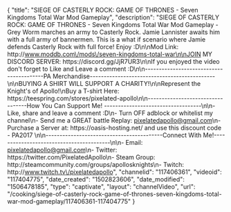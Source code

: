 {
    "title": "SIEGE OF CASTERLY ROCK: GAME OF THRONES - Seven Kingdoms Total War Mod Gameplay",
    "description": "SIEGE OF CASTERLY ROCK: GAME OF THRONES - Seven Kingdoms Total War Mod Gameplay - Grey Worm marches an army to Casterly Rock. Jamie Lannister awaits him with a full army of bannermen. This is a what if scenario where Jamie defends Casterly Rock with full force! Enjoy :D\n\nMod Link: http:\/\/www.moddb.com\/mods\/seven-kingdoms-total-war\n\nJOIN MY DISCORD SERVER: https:\/\/discord.gg\/JjR7UR3\n\nIf you enjoyed the video don't forget to Like and Leave a comment :D\n\n-----------------------------------------PA Merchandise---------------------------------------------\n\nBUYING A SHIRT WILL SUPPORT A CHARITY!\n\nRepresent the Knight's of Apollo!\nBuy a T-shirt Here: https:\/\/teespring.com\/stores\/pixelated-apollo\n\n----------------------------------How You Can Support Me! -----------------------------------\n\n- Like, share and leave a comment :D\n- Turn OFF adblock or whitelist my channel\n- Send me a GREAT battle Replay: pixelatedapollo@gmail.com\n- Purchase a Server at: https:\/\/oasis-hosting.net\/ and use this discount code - PA2017 \n\n------------------------------------------Connect With Me!-----------------------------------------\n\n- Email: pixelatedapollo@gmail.com\n- Twitter: https:\/\/twitter.com\/PixelatedApollo\n- Steam Group:  http:\/\/steamcommunity.com\/groups\/apollosknights\n- Twitch: http:\/\/www.twitch.tv\/pixelatedapollo",
    "channelid": "117406361",
    "videoid": "117404775",
    "date_created": "1502823606",
    "date_modified": "1506478185",
    "type": "captivate",
    "layout": "channelVideo",
    "url": "\/cooking\/siege-of-casterly-rock-game-of-thrones-seven-kingdoms-total-war-mod-gameplay\/117406361-117404775"
}